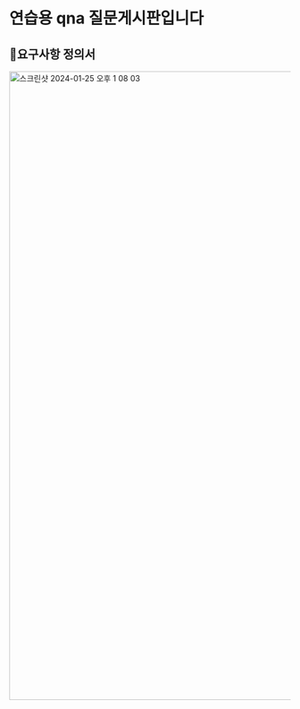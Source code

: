# 연습용 qna 질문게시판입니다

## 👀요구사항 정의서
<img width="1125" alt="스크린샷 2024-01-25 오후 1 08 03" src="https://github.com/hyezuu/postqna/assets/147456219/11aea511-21ae-4eb0-96c7-2de70b8237b2">
